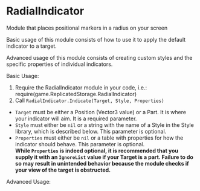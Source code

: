  # RadialIndicator
 Module that places positional markers in a radius on your screen
 
 Basic usage of this module consists of how to use it to apply the default indicator to a target.
 
 Advanced usage of this module consists of creating custom styles and the specific properties of individual indicators.
 
Basic Usage:<br/>
1. Require the RadialIndicator module in your code, i.e.: require(game.ReplicatedStorage.RadialIndicator)<br/> 
2. Call `RadialIndicator.Indicate(Target, Style, Properties)`<br/>
*    `Target` must be either a Position (Vector3 value) or a Part. It is where your indicator will aim. It is a required parameter.<br/>
*    `Style` must either be `nil` or a string with the name of a Style in the Style library, which is described below. This parameter is optional.<br/>
*    `Properties` must either be `nil` or a table with properties for how the indicator should behave. This parameter is optional.<br/>
**While `Properties` is indeed optional, it is recommended that you supply it with an `IgnoreList` value if your Target is a part. Failure to do so may result in unintended behavior because the module checks if your view of the target is obstructed.**

Advanced Usage:
